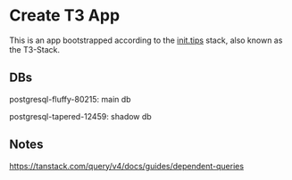 # Create T3 App

This is an app bootstrapped according to the [init.tips](https://init.tips) stack, also known as the T3-Stack.

## DBs
postgresql-fluffy-80215: main db

postgresql-tapered-12459: shadow db

## Notes
https://tanstack.com/query/v4/docs/guides/dependent-queries